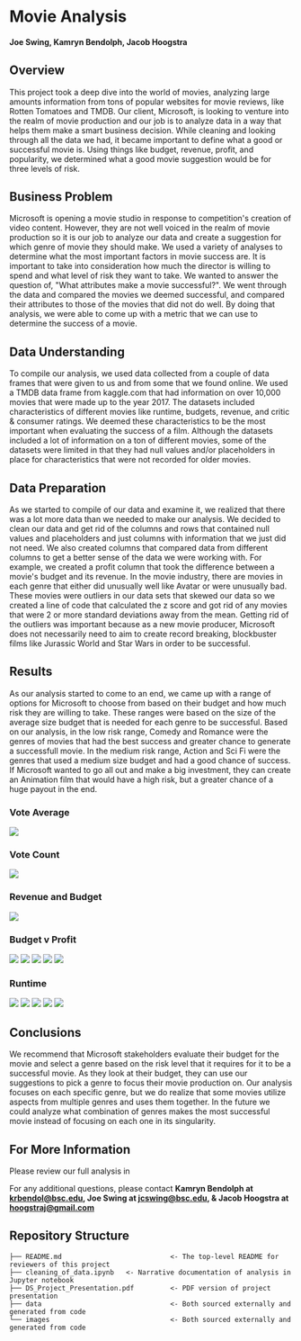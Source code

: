 # Movie Analysis
#### Joe Swing, Kamryn Bendolph, Jacob Hoogstra

## Overview

This project took a deep dive into the world of movies, analyzing large amounts information from tons of popular websites for movie reviews, like Rotten Tomatoes and TMDB. Our client, Microsoft, is looking to venture into the realm of movie production and our job is to analyze data in a way that helps them make a smart business decision. While cleaning and looking through all the data we had, it became important to define what a good or successful movie is. Using things like budget, revenue, profit, and popularity, we determined what a good movie suggestion would be for three levels of risk.  

## Business Problem

Microsoft is opening a movie studio in response to competition's creation of video content. However, they are not well voiced in the realm of movie production so it is our job to analyze our data and create a suggestion for which genre of movie they should make. We used a variety of analyses to determine what the most important factors in movie success are. It is important to take into consideration how much the director is willing to spend and what level of risk they want to take. We wanted to answer the question of, "What attributes make a movie successful?". We went through the data and compared the movies we deemed successful, and compared their attributes to those of the movies that did not do well. By doing that analysis, we were able to come up with a metric that we can use to determine the success of a movie.

## Data Understanding

To compile our analysis, we used data collected from a couple of data frames that were given to us and from some that we found online. We used a TMDB data frame from kaggle.com that had information on over 10,000 movies that were made up to the year 2017. The datasets included characteristics of different movies like runtime, budgets, revenue, and critic & consumer ratings. We deemed these characteristics to be the most important when evaluating the success of a film. Although the datasets included a lot of information on a ton of different movies, some of the datasets were limited in that they had null values and/or placeholders in place for characteristics that were not recorded for older movies.  

## Data Preparation

As we started to compile of our data and examine it, we realized that there was a lot more data than we needed to make our analysis. We decided to clean our data and get rid of the columns and rows that contained null values and placeholders and just columns with information that we just did not need. We also created columns that compared data from different columns to get a better sense of the data we were working with. For example, we created a profit column that took the difference between a movie's budget and its revenue. In the movie industry, there are movies in each genre that either did unusually well like Avatar or were unusually bad. These movies were outliers in our data sets that skewed our data so we created a line of code that calculated the z score and got rid of any movies that were 2 or more standard deviations away from the mean. Getting rid of the outliers was important because as a new movie producer, Microsoft does not necessarily need to aim to create record breaking, blockbuster films like Jurassic World and Star Wars in order to be successful. 

## Results

As our analysis started to come to an end, we came up with a range of options for Microsoft to choose from based on their budget and how much risk they are willing to take. These ranges were based on the size of the average size budget that is needed for each genre to be successful. Based on our analysis, in the low risk range, Comedy and Romance were the genres of movies that had the best success and greater chance to generate a successfull movie. In the medium risk range, Action and Sci Fi were the genres that used a medium size budget and had a good chance of success. If Microsoft wanted to go all out and make a big investment, they can create an Animation film that would have a high risk, but a greater chance of a huge payout in the end. 

### Vote Average
![](images/vote_average.png)
### Vote Count
![](images/vote_count.png)
### Revenue  and Budget
![](images/revandbudgetpergenre.png)
### Budget v Profit 
![](images/budgetvprofitaction.png)
![](images/budgetvprofitanimation.png)
![](images/budgetvprofitcomedy.png)
![](images/budgetvprofitromance.png)
![](images/budgetvprofitscifi.png)
### Runtime
![](images/runtimeaction.png)
![](images/runtimeanimation.png)
![](images/runtimecomedy.png)
![](images/runtimeromance.png)
![](images/runtimescifi.png)


## Conclusions

We recommend that Microsoft stakeholders evaluate their budget for the movie and select a genre based on the risk level that it requires for it to be a successful movie. As they look at their budget, they can use our suggestions to pick a genre to focus their movie production on. Our analysis focuses on each specific genre, but we do realize that some movies utilize aspects from multiple genres and uses them together. In the future we could analyze what combination of genres makes the most successful movie instead of focusing on each one in its singularity.

## For More Information

Please review our full analysis in

For any additional questions, please contact **Kamryn Bendolph at krbendol@bsc.edu, Joe Swing at jcswing@bsc.edu, & Jacob Hoogstra at hoogstraj@gmail.com**

## Repository Structure

```
├── README.md                           <- The top-level README for reviewers of this project
├── cleaning_of_data.ipynb   <- Narrative documentation of analysis in Jupyter notebook
├── DS_Project_Presentation.pdf         <- PDF version of project presentation
├── data                                <- Both sourced externally and generated from code
└── images                              <- Both sourced externally and generated from code
```